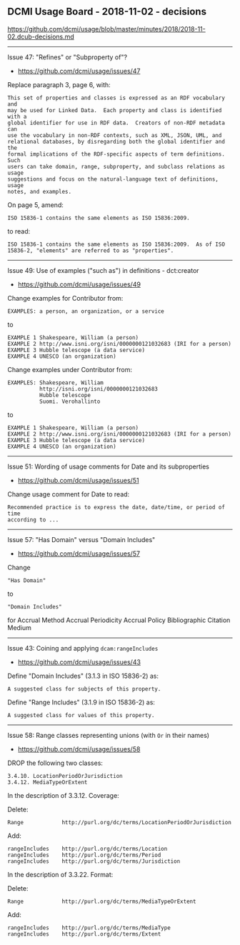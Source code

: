 ## DCMI Usage Board - 2018-11-02 - decisions

https://github.com/dcmi/usage/blob/master/minutes/2018/2018-11-02.dcub-decisions.md

----------------------------------------------------------------------
Issue 47: "Refines" or "Subproperty of"?
* https://github.com/dcmi/usage/issues/47

Replace paragraph 3, page 6, with:

    This set of properties and classes is expressed as an RDF vocabulary and
    may be used for Linked Data.  Each property and class is identified with a
    global identifier for use in RDF data.  Creators of non-RDF metadata can
    use the vocabulary in non-RDF contexts, such as XML, JSON, UML, and
    relational databases, by disregarding both the global identifier and the
    formal implications of the RDF-specific aspects of term definitions.  Such
    users can take domain, range, subproperty, and subclass relations as usage
    suggestions and focus on the natural-language text of definitions, usage
    notes, and examples.  
    
On page 5, amend:

    ISO 15836-1 contains the same elements as ISO 15836:2009.  
    
to read:

    ISO 15836-1 contains the same elements as ISO 15836:2009.  As of ISO
    15836-2, "elements" are referred to as "properties".

----------------------------------------------------------------------
Issue 49: Use of examples ("such as") in definitions - dct:creator
* https://github.com/dcmi/usage/issues/49

Change examples for Contributor from:

    EXAMPLES: a person, an organization, or a service

to

    EXAMPLE 1 Shakespeare, William (a person)
    EXAMPLE 2 http://www.isni.org/isni/0000000121032683 (IRI for a person)
    EXAMPLE 3 Hubble telescope (a data service)
    EXAMPLE 4 UNESCO (an organization)

Change examples under Contributor from:

    EXAMPLES: Shakespeare, William
              http://isni.org/isni/0000000121032683
              Hubble telescope
              Suomi. Verohallinto

to

    EXAMPLE 1 Shakespeare, William (a person)
    EXAMPLE 2 http://www.isni.org/isni/0000000121032683 (IRI for a person)
    EXAMPLE 3 Hubble telescope (a data service)
    EXAMPLE 4 UNESCO (an organization)

----------------------------------------------------------------------
Issue 51: Wording of usage comments for Date and its subproperties
* https://github.com/dcmi/usage/issues/51

Change usage comment for Date to read:

    Recommended practice is to express the date, date/time, or period of time
    according to ...

----------------------------------------------------------------------
Issue 57: "Has Domain" versus "Domain Includes"
* https://github.com/dcmi/usage/issues/57

Change 

    "Has Domain" 
    
to

    "Domain Includes" 
    
for 
    Accrual Method
    Accrual Periodicity
    Accrual Policy
    Bibliographic Citation
    Medium

----------------------------------------------------------------------
Issue 43: Coining and applying `dcam:rangeIncludes`
* https://github.com/dcmi/usage/issues/43

Define "Domain Includes" (3.1.3 in ISO 15836-2) as:

    A suggested class for subjects of this property.

Define "Range Includes" (3.1.9 in ISO 15836-2) as:

    A suggested class for values of this property.

----------------------------------------------------------------------
Issue 58: Range classes representing unions (with `Or` in their names)
* https://github.com/dcmi/usage/issues/58

DROP the following two classes:

    3.4.10. LocationPeriodOrJurisdiction
    3.4.12. MediaTypeOrExtent

In the description of 3.3.12. Coverage:

Delete:

    Range            http://purl.org/dc/terms/LocationPeriodOrJurisdiction

Add:

    rangeIncludes    http://purl.org/dc/terms/Location
    rangeIncludes    http://purl.org/dc/terms/Period
    rangeIncludes    http://purl.org/dc/terms/Jurisdiction

In the description of 3.3.22. Format:

Delete:

    Range            http://purl.org/dc/terms/MediaTypeOrExtent

Add:

    rangeIncludes    http://purl.org/dc/terms/MediaType
    rangeIncludes    http://purl.org/dc/terms/Extent


